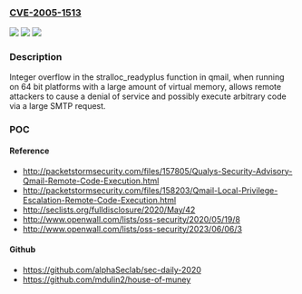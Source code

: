 ### [CVE-2005-1513](https://cve.mitre.org/cgi-bin/cvename.cgi?name=CVE-2005-1513)
![](https://img.shields.io/static/v1?label=Product&message=n%2Fa&color=blue)
![](https://img.shields.io/static/v1?label=Version&message=n%2Fa&color=blue)
![](https://img.shields.io/static/v1?label=Vulnerability&message=n%2Fa&color=brighgreen)

### Description

Integer overflow in the stralloc_readyplus function in qmail, when running on 64 bit platforms with a large amount of virtual memory, allows remote attackers to cause a denial of service and possibly execute arbitrary code via a large SMTP request.

### POC

#### Reference
- http://packetstormsecurity.com/files/157805/Qualys-Security-Advisory-Qmail-Remote-Code-Execution.html
- http://packetstormsecurity.com/files/158203/Qmail-Local-Privilege-Escalation-Remote-Code-Execution.html
- http://seclists.org/fulldisclosure/2020/May/42
- http://www.openwall.com/lists/oss-security/2020/05/19/8
- http://www.openwall.com/lists/oss-security/2023/06/06/3

#### Github
- https://github.com/alphaSeclab/sec-daily-2020
- https://github.com/mdulin2/house-of-muney


